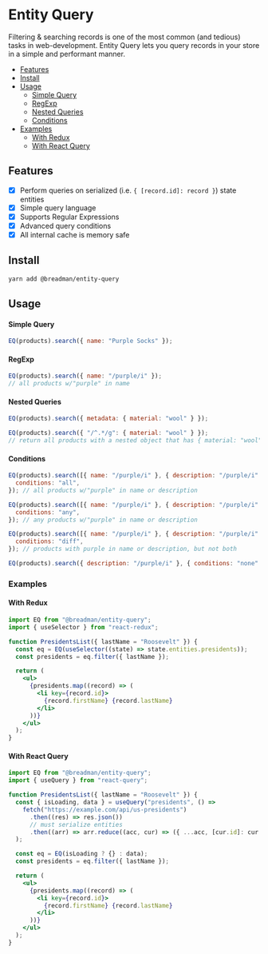 # Entity Query

Filtering & searching records is one of the most common (and tedious) tasks in web-development. Entity Query lets you query records in your store in a simple and performant manner.

- [Features](#features)
- [Install](#install)
- [Usage](#usage)
  - [Simple Query](#simple-query)
  - [RegExp](#regexp)
  - [Nested Queries](#nested-queries)
  - [Conditions](#conditions)
- [Examples](#examples)
  - [With Redux](#with-redux)
  - [With React Query](#with-react-query)

## Features

- [x] Perform queries on serialized (i.e. `{ [record.id]: record }`) state entities
- [x] Simple query language
- [x] Supports Regular Expressions
- [x] Advanced query conditions
- [x] All internal cache is memory safe

## Install

```bash
yarn add @breadman/entity-query
```

## Usage

#### Simple Query

```js
EQ(products).search({ name: "Purple Socks" });
```

#### RegExp

```js
EQ(products).search({ name: "/purple/i" });
// all products w/"purple" in name
```

#### Nested Queries

```js
EQ(products).search({ metadata: { material: "wool" } });
```

```js
EQ(products).search({ "/^.*/g": { material: "wool" } });
// return all products with a nested object that has { material: "wool" }
```

#### Conditions

```js
EQ(products).search([{ name: "/purple/i" }, { description: "/purple/i" }], {
  conditions: "all",
}); // all products w/"purple" in name or description

EQ(products).search([{ name: "/purple/i" }, { description: "/purple/i" }], {
  conditions: "any",
}); // any products w/"purple" in name or description

EQ(products).search([{ name: "/purple/i" }, { description: "/purple/i" }], {
  conditions: "diff",
}); // products with purple in name or description, but not both

EQ(products).search({ description: "/purple/i" }, { conditions: "none" }); // all products w/out "purple" in description
```

### Examples

#### With Redux

```jsx
import EQ from "@breadman/entity-query";
import { useSelector } from "react-redux";

function PresidentsList({ lastName = "Roosevelt" }) {
  const eq = EQ(useSelector((state) => state.entities.presidents));
  const presidents = eq.filter({ lastName });

  return (
    <ul>
      {presidents.map((record) => (
        <li key={record.id}>
          {record.firstName} {record.lastName}
        </li>
      ))}
    </ul>
  );
}
```

#### With React Query

```jsx
import EQ from "@breadman/entity-query";
import { useQuery } from "react-query";

function PresidentsList({ lastName = "Roosevelt" }) {
  const { isLoading, data } = useQuery("presidents", () =>
    fetch("https://example.com/api/us-presidents")
      .then((res) => res.json())
      // must serialize entities
      .then((arr) => arr.reduce((acc, cur) => ({ ...acc, [cur.id]: cur }), {}))
  );

  const eq = EQ(isLoading ? {} : data);
  const presidents = eq.filter({ lastName });

  return (
    <ul>
      {presidents.map((record) => (
        <li key={record.id}>
          {record.firstName} {record.lastName}
        </li>
      ))}
    </ul>
  );
}
```
